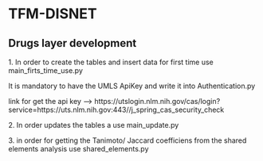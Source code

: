 <h1>TFM-DISNET</h1>
<h2>Drugs layer development</h2>

<p>1. In order to create the tables and insert data for first time use  main_firts_time_use.py</p>
<p>It is mandatory to have the UMLS ApiKey and write it into Authentication.py </p>
  <p>link for get the api key --> https://utslogin.nlm.nih.gov/cas/login?service=https://uts.nlm.nih.gov:443//j_spring_cas_security_check</p>

<p>2. In order updates the tables a use  main_update.py</p>
<p>3. in order for getting the Tanimoto/ Jaccard coefficiens  from the shared elements analysis use shared_elements.py</p>



